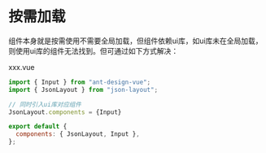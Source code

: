 # 按需加载


组件本身就是按需使用不需要全局加载，但组件依赖ui库，如ui库未在全局加载，则使用ui库的组件无法找到。但可通过如下方式解决：

xxx.vue

```js
import { Input } from "ant-design-vue";
import { JsonLayout } from "json-layout";

// 同时引入ui库对应组件
JsonLayout.components = {Input}

export default {
  components: { JsonLayout, Input },
};
```